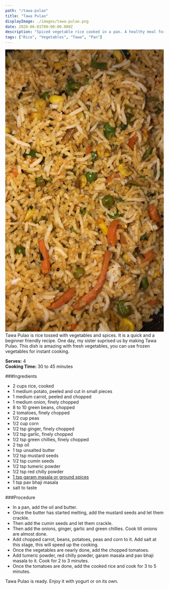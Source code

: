 ```yaml
---
path: "/tawa-pulao"
title: "Tawa Pulao"
displayImage: ./images/tawa-pulao.png
date: 2020-06-01T00:00:00.000Z
description: "Spiced vegetable rice cooked in a pan. A healthy meal for lunch or dinner."
tags: ["Rice", "Vegetables", "Tawa", "Pan"]
---
```


![Tawa Pulao](./images/tawa-pulao.png) 
Tawa Pulao is rice tossed with vegetables and spices. It is a quick and a beginner friendly recipe. One day, my sister suprised us by making Tawa Pulao. This dish is amazing with fresh vegetables, you can use frozen vegetables for instant cooking.

**Serves:** 4\
**Cooking Time:** 30 to 45 minutes

###Ingredients
- 2 cups rice, cooked
- 1 medium potato, peeled and cut in small pieces
- 1 medium carrot, peeled and chopped
- 1 medium onion, finely chopped
- 8 to 10 green beans, chopped
- 2 tomatoes, finely chopped
- 1/2 cup peas
- 1/2 cup corn
- 1/2 tsp ginger, finely chopped
- 1/2 tsp garlic, finely chopped
- 1/2 tsp green chillies, finely chopped
- 2 tsp oil
- 1 tsp unsalted butter
- 1/2 tsp mustard seeds
- 1/2 tsp cumin seeds
- 1/2 tsp tumeric powder
- 1/2 tsp red chilly powder
- <a href="https://en.wikipedia.org/wiki/Garam_masala" target="_blank"> 1 tsp garam masala or ground spices </a>
- 1 tsp pav bhaji masala
- salt to taste


###Procedure
- In a pan, add the oil and butter. 
- Once the butter has started melting, add the mustard seeds and let them crackle.
- Then add the cumin seeds and let them crackle. 
- Then add the onions, ginger, garlic and green chillies. Cook till onions are almost done. 
- Add chopped carrot, beans, potatoes, peas and corn to it. 
Add salt at this stage, this will speed up the cooking. 
- Once the vegetables are nearly done, add the chopped tomatoes.
- Add tumeric powder, red chilly powder, garam masala and pav bhaji masala to it. Cook for 2 to 3 minutes.
- Once the tomatoes are done, add the cooked rice and cook for 3 to 5 minutes.

Tawa Pulao is ready. Enjoy it with yogurt or on its own. 